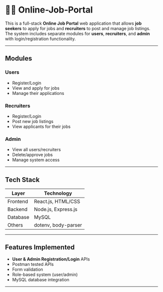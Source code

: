 # 🧑‍💼 Online-Job-Portal

This is a full-stack **Online Job Portal** web application that allows **job seekers** to apply for jobs and **recruiters** to post and manage job listings. The system includes separate modules for **users**, **recruiters**, and **admin** with login/registration functionality.

---

##  Modules

###  Users
- Register/Login
- View and apply for jobs
- Manage their applications

###  Recruiters
- Register/Login
- Post new job listings
- View applicants for their jobs

### Admin
- View all users/recruiters
- Delete/approve jobs
- Manage system access

---

##  Tech Stack

| Layer       | Technology          |
|-------------|---------------------|
| Frontend    | React.js, HTML/CSS  |
| Backend     | Node.js, Express.js |
| Database    | MySQL               |
| Others      | dotenv, body-parser |

---

## Features Implemented

-  **User & Admin Registration/Login** APIs
-  Postman tested APIs
-  Form validation
-  Role-based system (user/admin)
-  MySQL database integration

---




